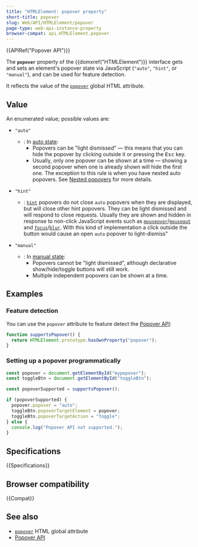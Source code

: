 ```yaml
---
title: "HTMLElement: popover property"
short-title: popover
slug: Web/API/HTMLElement/popover
page-type: web-api-instance-property
browser-compat: api.HTMLElement.popover
---
```


{{APIRef("Popover API")}}

The **`popover`** property of the {{domxref("HTMLElement")}} interface gets and sets an element's popover state via JavaScript (`"auto"`, `"hint"`, or `"manual"`), and can be used for feature detection.

It reflects the value of the [`popover`](/en-US/docs/Web/HTML/Global_attributes/popover) global HTML attribute.

## Value

An enumerated value; possible values are:

- `"auto"`

  - : In [auto state](/en-US/docs/Web/API/Popover_API/Using#auto_state_and_light_dismiss):
    - Popovers can be "light dismissed" — this means that you can hide the popover by clicking outside it or pressing the <kbd>Esc</kbd> key.
    - Usually, only one popover can be shown at a time — showing a second popover when one is already shown will hide the first one. The exception to this rule is when you have nested auto popovers. See [Nested popovers](/en-US/docs/Web/API/Popover_API/Using#nested_popovers) for more details.

- `"hint"`

  - : [`hint`](/en-US/docs/Web/API/Popover_API/Using#using_hint_popover_state) popovers do not close `auto` popovers when they are displayed, but will close other hint popovers.
   They can be light dismissed and will respond to close requests.
   Usually they are shown and hidden in response to non-click JavaScript events such as [`mouseover`](/en-US/docs/Web/API/Element/mouseover_event)/[`mouseout`](/en-US/docs/Web/API/Element/mouseout_event) and [`focus`](/en-US/docs/Web/API/Element/focus_event)/[`blur`](/en-US/docs/Web/API/Element/blur_event).
   With this kind of implementation a click outside the button would cause an open `auto` popover to light-dismiss"

- `"manual"`

  - : In [manual state](/en-US/docs/Web/API/Popover_API/Using#using_manual_popover_state):
    - Popovers cannot be "light dismissed", although declarative show/hide/toggle buttons will still work.
    - Multiple independent popovers can be shown at a time.

## Examples

### Feature detection

You can use the `popover` attribute to feature detect the [Popover API](/en-US/docs/Web/API/Popover_API):

```js
function supportsPopover() {
  return HTMLElement.prototype.hasOwnProperty("popover");
}
```

### Setting up a popover programmatically

```js
const popover = document.getElementById("mypopover");
const toggleBtn = document.getElementById("toggleBtn");

const popoverSupported = supportsPopover();

if (popoverSupported) {
  popover.popover = "auto";
  toggleBtn.popoverTargetElement = popover;
  toggleBtn.popoverTargetAction = "toggle";
} else {
  console.log("Popover API not supported.");
}
```

## Specifications

{{Specifications}}

## Browser compatibility

{{Compat}}

## See also

- [`popover`](/en-US/docs/Web/HTML/Global_attributes/popover) HTML global attribute
- [Popover API](/en-US/docs/Web/API/Popover_API)

